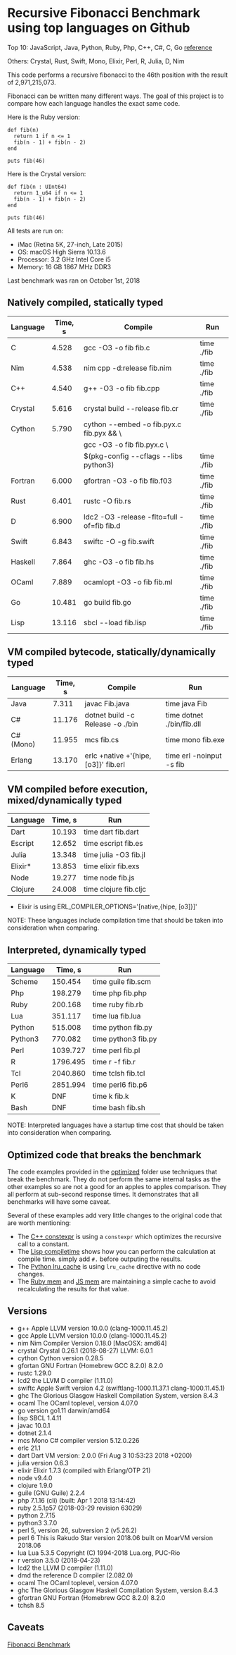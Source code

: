# Recursive Fibonacci Benchmark using top languages on Github

Top 10: JavaScript, Java, Python, Ruby, Php, C++, C#, C, Go [reference](http://www.techworm.net/2016/09/top-10-popular-programming-languages-github.html)

Others: Crystal, Rust, Swift, Mono, Elixir, Perl, R, Julia, D, Nim

This code performs a recursive fibonacci to the 46th position with the result of 2,971,215,073.

Fibonacci can be written many different ways.  The goal of this project is to compare how each language handles the exact same code.

Here is the Ruby version:
```
def fib(n)
  return 1 if n <= 1
  fib(n - 1) + fib(n - 2)
end

puts fib(46)
```

Here is the Crystal version:
```
def fib(n : UInt64)
  return 1_u64 if n <= 1
  fib(n - 1) + fib(n - 2)
end

puts fib(46)
```

All tests are run on:
 - iMac (Retina 5K, 27-inch, Late 2015)
 - OS: macOS High Sierra 10.13.6
 - Processor: 3.2 GHz Intel Core i5
 - Memory: 16 GB 1867 MHz DDR3

Last benchmark was ran on October 1st, 2018

## Natively compiled, statically typed

| Language  | Time, s  | Compile                                       | Run          |
|-----------|----------|-----------------------------------------------|--------------|
| C         |    4.528 | gcc -O3 -o fib fib.c                          | time ./fib   |
| Nim       |    4.538 | nim cpp -d:release fib.nim                    | time ./fib   |
| C++       |    4.540 | g++ -O3 -o fib fib.cpp                        | time ./fib   |
| Crystal   |    5.616 | crystal build --release fib.cr                | time ./fib   |
| Cython    |    5.790 | cython --embed -o fib.pyx.c fib.pyx && \      |              |
|           |          |        gcc -O3 -o fib fib.pyx.c \             |              |
|           |          |        $(pkg-config --cflags --libs python3)  | time ./fib   |
| Fortran   |    6.000 | gfortran -O3 -o fib fib.f03                   | time ./fib   |
| Rust      |    6.401 | rustc -O fib.rs                               | time ./fib   |
| D         |    6.900 | ldc2 -O3 -release -flto=full -of=fib fib.d    | time ./fib   |
| Swift     |    6.843 | swiftc -O -g fib.swift                        | time ./fib   |
| Haskell   |    7.864 | ghc -O3 -o fib fib.hs                         | time ./fib   |
| OCaml     |    7.889 | ocamlopt -O3 -o fib fib.ml                    | time ./fib   |
| Go        |   10.481 | go build fib.go                               | time ./fib   |
| Lisp      |   13.116 | sbcl --load fib.lisp                          | time ./fib   |

## VM compiled bytecode, statically/dynamically typed

| Language  | Time, s  | Compile                             | Run                       |
|-----------|----------|-------------------------------------|---------------------------|
| Java      |    7.311 | javac Fib.java                      | time java Fib             |
| C#        |   11.176 | dotnet build -c Release -o ./bin    | time dotnet ./bin/fib.dll |
| C# (Mono) |   11.955 | mcs fib.cs                          | time mono fib.exe         |
| Erlang    |   13.170 | erlc +native +'{hipe,[o3]}' fib.erl | time erl -noinput -s fib  |

## VM compiled before execution, mixed/dynamically typed

| Language  | Time, s  | Run                      |
|-----------|----------|--------------------------|
| Dart      |   10.193 | time dart fib.dart       |
| Escript   |   12.652 | time escript fib.es      |
| Julia     |   13.348 | time julia -O3 fib.jl    |
| Elixir*   |   13.853 | time elixir fib.exs      |
| Node      |   19.277 | time node fib.js         |
| Clojure   |   24.008 | time clojure fib.cljc    |

* Elixir is using ERL_COMPILER_OPTIONS='[native,{hipe, [o3]}]'

NOTE: These languages include compilation time that should be taken into consideration when comparing.

## Interpreted, dynamically typed

| Language  | Time, s  | Run                      |
|-----------|----------|--------------------------|
| Scheme    |  150.454 | time guile fib.scm       |
| Php       |  198.279 | time php fib.php         |
| Ruby      |  200.168 | time ruby fib.rb         |
| Lua       |  351.117 | time lua fib.lua         |
| Python    |  515.008 | time python fib.py       |
| Python3   |  770.082 | time python3 fib.py      |
| Perl      | 1039.727 | time perl fib.pl         |
| R         | 1796.495 | time r -f fib.r          |
| Tcl       | 2040.860 | time tclsh fib.tcl       |
| Perl6     | 2851.994 | time perl6 fib.p6        |
| K         |      DNF | time k fib.k             |
| Bash      |      DNF | time bash fib.sh         |

NOTE: Interpreted languages have a startup time cost that should be taken into consideration when comparing.

## Optimized code that breaks the benchmark

The code examples provided in the [optimized](optimized) folder use techniques that break the benchmark. They do not perform the same internal tasks as the other examples so are not a good for an apples to apples comparison. They all perform at sub-second response times. It demonstrates that all benchmarks will have some caveat.

Several of these examples add very little changes to the original code that are worth mentioning:
 - The [C++ constexpr](optimized/fib-constexpr.cpp) is using a `constexpr` which optimizes the recursive call to a constant.
 - The [Lisp compiletime](optimized/fib-compiletime.lisp) shows how you can perform the calculation at compile time. simply add `#.` before outputing the results.
 - The [Python lru_cache](optimized/fib-cache.py) is using `lru_cache` directive with no code changes.
 - The [Ruby mem](optimized/fib-mem.rb) and [JS mem](optimized/fib-mem.js) are maintaining a simple cache to avoid recalculating the results for that value.

## Versions

- g++ Apple LLVM version 10.0.0 (clang-1000.11.45.2)
- gcc Apple LLVM version 10.0.0 (clang-1000.11.45.2)
- nim Nim Compiler Version 0.18.0 [MacOSX: amd64]
- crystal Crystal 0.26.1 (2018-08-27) LLVM: 6.0.1
- cython Cython version 0.28.5
- gfortan GNU Fortran (Homebrew GCC 8.2.0) 8.2.0
- rustc 1.29.0
- lcd2 the LLVM D compiler (1.11.0)
- swiftc Apple Swift version 4.2 (swiftlang-1000.11.37.1 clang-1000.11.45.1)
- ghc The Glorious Glasgow Haskell Compilation System, version 8.4.3
- ocaml The OCaml toplevel, version 4.07.0
- go version go1.11 darwin/amd64
- lisp SBCL 1.4.11
- javac 10.0.1
- dotnet 2.1.4
- mcs Mono C# compiler version 5.12.0.226
- erlc 21.1
- dart Dart VM version: 2.0.0 (Fri Aug 3 10:53:23 2018 +0200)
- julia version 0.6.3
- elixir Elixir 1.7.3 (compiled with Erlang/OTP 21)
- node v9.4.0
- clojure 1.9.0
- guile (GNU Guile) 2.2.4
- php 7.1.16 (cli) (built: Apr  1 2018 13:14:42)
- ruby 2.5.1p57 (2018-03-29 revision 63029)
- python 2.7.15
- python3 3.7.0
- perl 5, version 26, subversion 2 (v5.26.2)
- perl 6 This is Rakudo Star version 2018.06 built on MoarVM version 2018.06
- lua Lua 5.3.5  Copyright (C) 1994-2018 Lua.org, PUC-Rio
- r version 3.5.0 (2018-04-23)
- lcd2 the LLVM D compiler (1.11.0)
- dmd the reference D compiler (2.082.0)
- ocaml The OCaml toplevel, version 4.07.0
- ghc The Glorious Glasgow Haskell Compilation System, version 8.4.3
- gfortran GNU Fortran (Homebrew GCC 8.2.0) 8.2.0
- tchsh 8.5

## Caveats

[Fibonacci Benchmark](https://crystal-lang.org/2016/07/15/fibonacci-benchmark.html)
